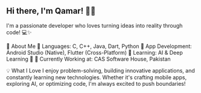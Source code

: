 ## Hi there, I'm Qamar! 👋🚀
I'm a passionate developer who loves turning ideas into reality through code! 💻✨

🌟 About Me
🔹 Languages: C, C++, Java, Dart, Python
🔹 App Development: Android Studio (Native), Flutter (Cross-Platform)
🔹 Learning: AI & Deep Learning 🤖
🔹 Currently Working at: CAS Software House, Pakistan

💡 What I Love
I enjoy problem-solving, building innovative applications, and constantly learning new technologies.
Whether it's crafting mobile apps, exploring AI, or optimizing code, I'm always excited to push boundaries!

<!---
Mr-Qamar/Mr-Qamar is a ✨ special ✨ repository because its `README.md` (this file) appears on your GitHub profile.
You can click the Preview link to take a look at your changes.
--->
